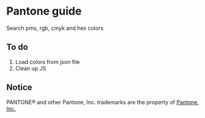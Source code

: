 # Pantone guide

Search pms, rgb, cmyk and hex colors

## To do
1. Load colors from json file
2. Clean up JS


## Notice

PANTONE® and other Pantone, Inc. trademarks are the property of [Pantone, Inc.][1]

[1]: http://www.pantone.com/